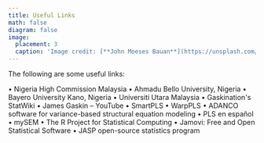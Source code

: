 ```yaml
---
title: Useful Links
math: false
diagram: false
image:
  placement: 3
  caption: 'Image credit: [**John Moeses Bauan**](https://unsplash.com/photos/OGZtQF8iC0g)'
---
```


The following are some useful links:

•	Nigeria High Commission Malaysia 
•	Ahmadu Bello University, Nigeria 
•	Bayero University Kano, Nigeria 
•	Universiti Utara Malaysia 
•	Gaskination's StatWiki 
•	James Gaskin – YouTube
•	SmartPLS
•	WarpPLS
•	ADANCO software for variance-based structural equation modeling 
•	PLS en español 
•	mySEM
•	The R Project for Statistical Computing 
•	Jamovi: Free and Open Statistical Software 
•	JASP open-source statistics program 


